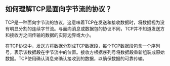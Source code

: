 ## 如何理解TCP是面向字节流的协议？

TCP是一种面向字节流的协议，这意味着TCP在发送和接收数据时，将数据视为没有明显分割的连续字节流。与面向消息或数据包的协议不同，TCP并不知道发送方和接收方之间传输的数据的实际边界或大小。

在TCP协议中，发送方将数据分割成TCP数据段，每个TCP数据段包含一个序列号，表示该数据段在字节流中的位置。接收方根据序列号将数据段重新组装成原始数据。TCP使用确认消息来确认接收到的数据，以确保数据的可靠传输。
